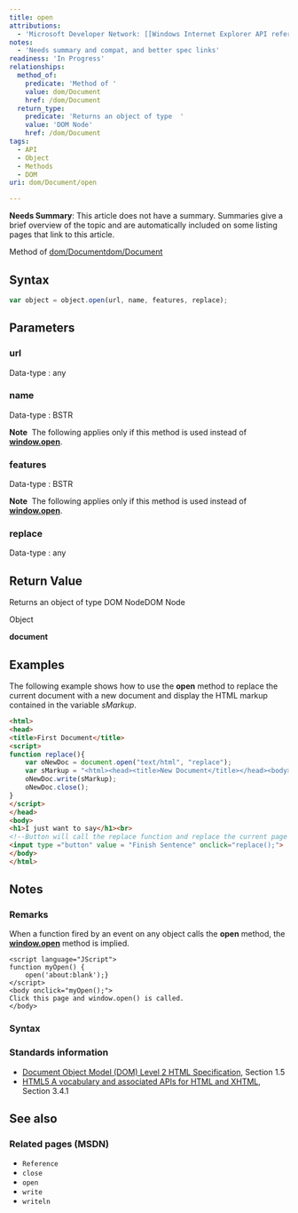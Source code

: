 ```yaml
---
title: open
attributions:
  - 'Microsoft Developer Network: [[Windows Internet Explorer API reference](http://msdn.microsoft.com/en-us/library/ie/hh828809%28v=vs.85%29.aspx) Article]'
notes:
  - 'Needs summary and compat, and better spec links'
readiness: 'In Progress'
relationships:
  method_of:
    predicate: 'Method of '
    value: dom/Document
    href: /dom/Document
  return_type:
    predicate: 'Returns an object of type  '
    value: 'DOM Node'
    href: /dom/Document
tags:
  - API
  - Object
  - Methods
  - DOM
uri: dom/Document/open

---
```

**Needs Summary**: This article does not have a summary. Summaries give a brief overview of the topic and are automatically included on some listing pages that link to this article.

Method of [dom/Document](/dom/Document)[dom/Document](/dom/Document)

## Syntax

``` js
var object = object.open(url, name, features, replace);
```

## Parameters

### url

 Data-type
:   any

### name

 Data-type
:   BSTR

**Note**  The following applies only if this method is used instead of [**window.open**](/dom/Window/open).

### features

 Data-type
:   BSTR

**Note**  The following applies only if this method is used instead of [**window.open**](/dom/Window/open).

### replace

 Data-type
:   any

## Return Value

Returns an object of type DOM NodeDOM Node

Object

**document**

## Examples

The following example shows how to use the **open** method to replace the current document with a new document and display the HTML markup contained in the variable *sMarkup*.

``` html
<html>
<head>
<title>First Document</title>
<script>
function replace(){
    var oNewDoc = document.open("text/html", "replace");
    var sMarkup = "<html><head><title>New Document</title></head><body>Hello, world</body></html>";
    oNewDoc.write(sMarkup);
    oNewDoc.close();
}
</script>
</head>
<body>
<h1>I just want to say</h1><br>
<!--Button will call the replace function and replace the current page with a new one-->
<input type ="button" value = "Finish Sentence" onclick="replace();">
</body>
</html>
```

## Notes

### Remarks

When a function fired by an event on any object calls the **open** method, the [**window.open**](/dom/Window/open) method is implied.

    <script language="JScript">
    function myOpen() {
        open('about:blank');}
    </script>
    <body onclick="myOpen();">
    Click this page and window.open() is called.
    </body>

### Syntax

### Standards information

-   [Document Object Model (DOM) Level 2 HTML Specification](http://go.microsoft.com/fwlink/p/?linkid=196991), Section 1.5
-   [HTML5 A vocabulary and associated APIs for HTML and XHTML](http://go.microsoft.com/fwlink/p/?linkid=221374), Section 3.4.1

## See also

### Related pages (MSDN)

-   `Reference`
-   `close`
-   `open`
-   `write`
-   `writeln`
